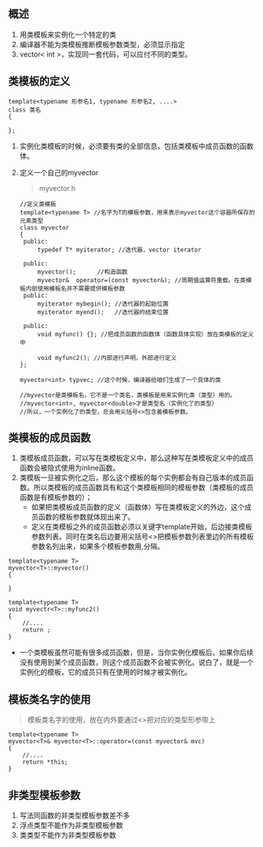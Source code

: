 ## 概述
1. 用类模板来实例化一个特定的类
2. 编译器不能为类模板推断模板参数类型，必须显示指定
3. vector< int >，实现同一套代码，可以应付不同的类型。

## 类模板的定义
```
template<typename 形参名1, typename 形参名2, ....>
class 类名
{

};
```
1. 实例化类模板的时候，必须要有类的全部信息，包括类模板中成员函数的函数体。
2. 定义一个自己的myvector
   >myvector.h
   ```
   //定义类模板
   template<typename T> //名字为T的模板参数，用来表示myvector这个容器所保存的元素类型
   class myvector
   {
    public:
        typedef T* myiterator; //迭代器，vector iterator

    public:
        myvector();      //构造函数
        myvector&  operator=(const myvector&); //周期值运算符重载。在类模板内部使用模板名并不需要提供模板参数
    public:
        myiterator mybegin(); //迭代器的起始位置
        myiterator myend();   //迭代器的结束位置
    
    public:
        void myfunc() {}; //把成员函数的函数体（函数具体实现）放在类模板的定义中

        void myfunc2(); //内部进行声明，外部进行定义
   };
   ```

   ```
   myvector<int> typvec; //这个时候，编译器给咱们生成了一个具体的类

   //myvector是类模板名，它不是一个类名，类模板是用来实例化类（类型）用的。
   //myvector<int>, myvector<double>才是类型名（实例化了的类型）
   //所以，一个实例化了的类型，总会用尖括号<>包含着模板参数。
   ```

## 类模板的成员函数
1. 类模板成员函数，可以写在类模板定义中，那么这种写在类模板定义中的成员函数会被隐式使用为inline函数。
2. 类模板一旦被实例化之后，那么这个模板的每个实例都会有自己版本的成员函数。所以类模板的成员函数具有和这个类模板相同的模板参数（类模板的成员函数是有模板参数的）；
   * 如果把类模板成员函数的定义（函数体）写在类模板定义的外边，这个成员函数的模板参数就体现出来了。
   * 定义在类模板之外的成员函数必须以关键字template开始，后边接类模板参数列表。同时在类名后边要用尖括号<>把模板参数列表里边的所有模板参数名列出来，如果多个模板参数用,分隔。
  ```
  template<typename T>
  myvector<T>::myvector()
  {

  }

  template<typename T>
  void myvectr<T>::myfunc2()
  {
      //....
      return ;
  }
  ```
  * 一个类模板虽然可能有很多成员函数，但是，当你实例化模板后，如果你后续没有使用到某个成员函数，则这个成员函数不会被实例化。说白了，就是一个实例化的模板，它的成员只有在使用的时候才被实例化。

## 模板类名字的使用
> 模板类名字的使用，放在内外要通过<>把对应的类型形参带上
   ```
   template<typename T>
   myvector<T>& myvector<T>::operator=(const myvector& mvc)
   {
       //....
       return *this;
   }
   ```

## 非类型模板参数
1. 写法同函数的非类型模板参数差不多
2. 浮点类型不能作为非类型模板参数
3. 类类型不能作为非类型模板参数